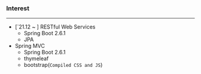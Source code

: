 ### Interest
---
- [`21.12 ~ ] RESTful Web Services
  - Spring Boot 2.6.1
  - JPA
- Spring MVC
  - Spring Boot 2.6.1
  - thymeleaf
  - bootstrap(`Compiled CSS and JS`)
